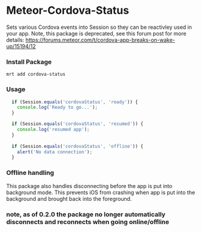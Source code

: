Meteor-Cordova-Status
=====================

Sets various Cordova events into Session so they can be reactivley used in your app.
Note, this package is deprecated, see this forum post for more details:
https://forums.meteor.com/t/cordova-app-breaks-on-wake-up/15194/12

### Install Package

`mrt add cordova-status`

### Usage

```javascript
  if (Session.equals('cordovaStatus', 'ready')) {
    console.log('Ready to go...');
  }   

  if (Session.equals('cordovaStatus', 'resumed')) {
    console.log('resumed app');
  }
  
  if (Session.equals('cordovaStatus', 'offline')) {
    alert('No data connection');
  }   
```

### Offline handling

This package also handles disconnecting before the app is put into background mode. This prevents iOS
from crashing when app is put into the background and brought back into the foreground.

### note, as of 0.2.0 the package no longer automatically disconnects and reconnects when going online/offline

